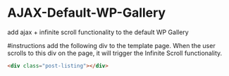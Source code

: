 # AJAX-Default-WP-Gallery
add ajax + infinite scroll functionality to the default WP Gallery

#instructions
add the following div to the template page. When the user scrolls to this div on the page, it will trigger the Infinite Scroll functionality. 
```HTML
<div class="post-listing"></div>
```
